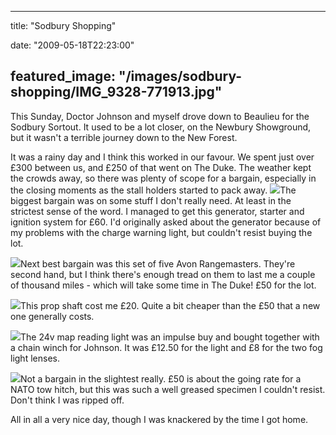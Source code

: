 
---
title: "Sodbury Shopping"

date: "2009-05-18T22:23:00"

featured_image: "/images/sodbury-shopping/IMG_9328-771913.jpg"
---


This Sunday, Doctor Johnson and myself drove down to <span>Beaulieu</span> for the <span>Sodbury</span> <span>Sortout</span>.  It used to be a lot closer, on the <span>Newbury</span> Showground, but it wasn't a terrible journey down to the New Forest.

It was a rainy day and I think this worked in our favour.  We spent just over £300 between us, and £250 of that went on The Duke.  The weather kept the crowds away, so there was plenty of scope for a bargain, especially in the closing moments as the stall holders started to pack away.
<a href="http://danandtheduke.co.uk/uploaded_images/IMG_9328-771967.jpg"><img src="/images/sodbury-shopping/IMG_9328-771913.jpg"/></a>The biggest bargain was on some stuff I don't really need.  At least in the strictest sense of the word.  I managed to get this generator, starter and ignition system for £60.  I'd originally asked about the generator because of my problems with the charge warning light, but couldn't resist buying the lot.

<a href="http://danandtheduke.co.uk/uploaded_images/IMG_9355-799207.jpg"><img src="/images/sodbury-shopping/IMG_9355-799172.jpg"/></a>Next best bargain was this set of five Avon <span>Rangemasters</span>.  They're second hand, but I think there's enough tread on them to last me a couple of thousand miles - which will take some time in The Duke!  £50 for the lot.

<a href="http://danandtheduke.co.uk/uploaded_images/IMG_9343-772020.jpg"><img src="/images/sodbury-shopping/IMG_9343-771985.jpg"/></a>This prop shaft cost me £20.  Quite a bit cheaper than the £50 that a new one generally costs.

<a href="http://danandtheduke.co.uk/uploaded_images/IMG_9349-799151.jpg"><img src="/images/sodbury-shopping/IMG_9349-799116.jpg"/></a>The 24v map reading light was an impulse buy and bought together with a chain winch for Johnson.  It was £12.50 for the light and £8 for the two fog light lenses.

<a href="http://danandtheduke.co.uk/uploaded_images/IMG_9340-766477.jpg"><img src="/images/sodbury-shopping/IMG_9340-766447.jpg"/></a>Not a bargain in the slightest really.  £50 is about the going rate for a NATO tow hitch, but this was such a well greased <span>specimen</span> I couldn't resist.  Don't think I was ripped off.

All in all a very nice day, though I was knackered by the time I got home.